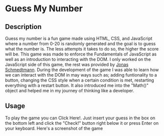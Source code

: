 # Guess My Number

## Description
Guess my number is a fun game made using HTML, CSS, and JavaScript where a number from 0-20 is randomly generated and the goal is to guess what the number is. The less attempts it takes to do so, the higher the score will be.
This game was made to enforce the Fundamentals of JavaScript as well as an introduction to interacting with the DOM. I only worked on the JavaScript side of this game, the rest was provided by [Jonas Schmedtmann](https://www.udemy.com/course/the-complete-javascript-course/#instructor-1).
During the development of the game I was able to learn how we can interact with the DOM in may ways such as; adding funtionality to a button, changing the CSS style when a certain condition is met, restarting everything with a restart button.
It also introduced me into the "Math()" object and helped me in my journey of thinking like a developer.

## Usage 
To play the game you can Click Here!. Just insert your guess in the box on the bottom left and click the "Check!" button right below it or press Enter on your keyboard.
Here's a screenshot of the game 
